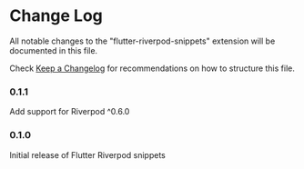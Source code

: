 # Change Log

All notable changes to the "flutter-riverpod-snippets" extension will be documented in this file.

Check [Keep a Changelog](http://keepachangelog.com/) for recommendations on how to structure this file.

### 0.1.1

Add support for Riverpod ^0.6.0

### 0.1.0

Initial release of Flutter Riverpod snippets